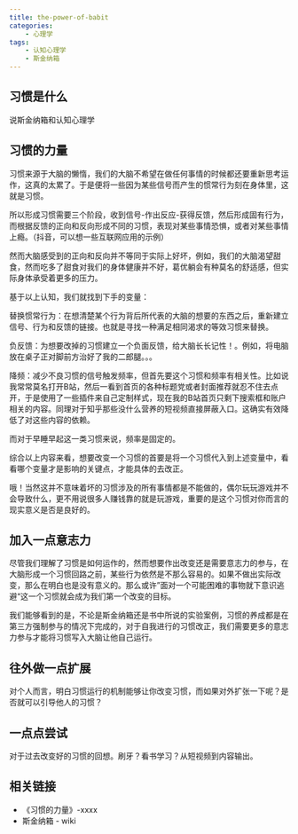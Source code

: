 ```yaml
---
title: the-power-of-babit
categories: 
    - 心理学
tags: 
    - 认知心理学
    - 斯金纳箱
---
```



## 习惯是什么

说斯金纳箱和认知心理学


## 习惯的力量

习惯来源于大脑的懒惰，我们的大脑不希望在做任何事情的时候都还要重新思考运作，这真的太累了。于是便将一些因为某些信号而产生的惯常行为刻在身体里，这就是习惯。

所以形成习惯需要三个阶段，收到信号-作出反应-获得反馈，然后形成固有行为，而根据反馈的正向和反向形成不同的习惯，表现对某些事情恐惧，或者对某些事情上瘾。（抖音，可以想一些互联网应用的示例）

然而大脑感受到的正向和反向并不等同于实际上好坏，例如，我们的大脑渴望甜食，然而吃多了甜食对我们的身体健康并不好，葛优躺会有种莫名的舒适感，但实际身体承受着更多的压力。

基于以上认知，我们就找到下手的变量：

替换惯常行为：在想清楚某个行为背后所代表的大脑的想要的东西之后，重新建立信号、行为和反馈的链接。也就是寻找一种满足相同渴求的等效习惯来替换。

负反馈：为想要改掉的习惯建立一个负面反馈，给大脑长长记性！。例如，将电脑放在桌子正对脚前方治好了我的二郎腿。。。

降频：减少不良习惯的信号触发频率，但首先要这个习惯和频率有相关性。比如说我常常莫名打开B站，然后一看到首页的各种标题党或者封面推荐就忍不住去点开，于是使用了一些插件来自己定制样式，现在我的B站首页只剩下搜索框和账户相关的内容。同理对于知乎那些没什么营养的短视频直接屏蔽入口。这确实有效降低了对这些内容的依赖。

而对于早睡早起这一类习惯来说，频率是固定的。

综合以上内容来看，想要改变一个习惯的首要是将一个习惯代入到上述变量中，看看哪个变量才是影响的关键点，才能具体的去改正。


哦！当然这并不意味着坏的习惯涉及的所有事情都是不能做的，偶尔玩玩游戏并不会导致什么，更不用说很多人赚钱靠的就是玩游戏，重要的是这个习惯对你而言的现实意义是否是良好的。


## 加入一点意志力


尽管我们理解了习惯是如何运作的，然而想要作出改变还是需要意志力的参与，在大脑形成一个习惯回路之前，某些行为依然是不那么容易的。如果不做出实际改变，那么在明白也是没有意义的。那么或许”面对一个可能困难的事物就下意识逃避“这一个习惯就会成为我们第一个改变的目标。

我们能够看到的是，不论是斯金纳箱还是书中所说的实验案例，习惯的养成都是在第三方强制参与的情况下完成的，对于自我进行的习惯改正，我们需要更多的意志力参与才能将习惯写入大脑让他自己运行。

## 往外做一点扩展

对个人而言，明白习惯运行的机制能够让你改变习惯，而如果对外扩张一下呢？是否就可以引导他人的习惯？


## 一点点尝试

对于过去改变好的习惯的回想。刷牙？看书学习？从短视频到内容输出。


## 相关链接

- 《习惯的力量》-xxxx
- 斯金纳箱 - wiki